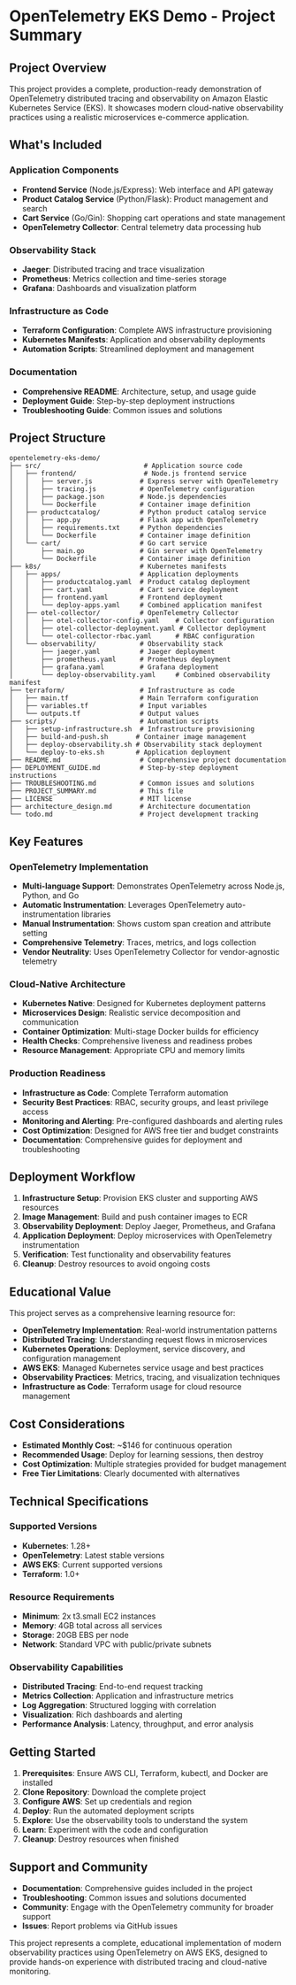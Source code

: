 # OpenTelemetry EKS Demo - Project Summary

## Project Overview

This project provides a complete, production-ready demonstration of OpenTelemetry distributed tracing and observability on Amazon Elastic Kubernetes Service (EKS). It showcases modern cloud-native observability practices using a realistic microservices e-commerce application.

## What's Included

### Application Components
- **Frontend Service** (Node.js/Express): Web interface and API gateway
- **Product Catalog Service** (Python/Flask): Product management and search
- **Cart Service** (Go/Gin): Shopping cart operations and state management
- **OpenTelemetry Collector**: Central telemetry data processing hub

### Observability Stack
- **Jaeger**: Distributed tracing and trace visualization
- **Prometheus**: Metrics collection and time-series storage
- **Grafana**: Dashboards and visualization platform

### Infrastructure as Code
- **Terraform Configuration**: Complete AWS infrastructure provisioning
- **Kubernetes Manifests**: Application and observability deployments
- **Automation Scripts**: Streamlined deployment and management

### Documentation
- **Comprehensive README**: Architecture, setup, and usage guide
- **Deployment Guide**: Step-by-step deployment instructions
- **Troubleshooting Guide**: Common issues and solutions

## Project Structure

```
opentelemetry-eks-demo/
├── src/                          # Application source code
│   ├── frontend/                 # Node.js frontend service
│   │   ├── server.js            # Express server with OpenTelemetry
│   │   ├── tracing.js           # OpenTelemetry configuration
│   │   ├── package.json         # Node.js dependencies
│   │   └── Dockerfile           # Container image definition
│   ├── productcatalog/          # Python product catalog service
│   │   ├── app.py               # Flask app with OpenTelemetry
│   │   ├── requirements.txt     # Python dependencies
│   │   └── Dockerfile           # Container image definition
│   └── cart/                    # Go cart service
│       ├── main.go              # Gin server with OpenTelemetry
│       └── Dockerfile           # Container image definition
├── k8s/                         # Kubernetes manifests
│   ├── apps/                    # Application deployments
│   │   ├── productcatalog.yaml  # Product catalog deployment
│   │   ├── cart.yaml            # Cart service deployment
│   │   ├── frontend.yaml        # Frontend deployment
│   │   └── deploy-apps.yaml     # Combined application manifest
│   ├── otel-collector/          # OpenTelemetry Collector
│   │   ├── otel-collector-config.yaml    # Collector configuration
│   │   ├── otel-collector-deployment.yaml # Collector deployment
│   │   └── otel-collector-rbac.yaml      # RBAC configuration
│   └── observability/           # Observability stack
│       ├── jaeger.yaml          # Jaeger deployment
│       ├── prometheus.yaml      # Prometheus deployment
│       ├── grafana.yaml         # Grafana deployment
│       └── deploy-observability.yaml     # Combined observability manifest
├── terraform/                   # Infrastructure as code
│   ├── main.tf                  # Main Terraform configuration
│   ├── variables.tf             # Input variables
│   └── outputs.tf               # Output values
├── scripts/                     # Automation scripts
│   ├── setup-infrastructure.sh  # Infrastructure provisioning
│   ├── build-and-push.sh       # Container image management
│   ├── deploy-observability.sh # Observability stack deployment
│   └── deploy-to-eks.sh        # Application deployment
├── README.md                    # Comprehensive project documentation
├── DEPLOYMENT_GUIDE.md          # Step-by-step deployment instructions
├── TROUBLESHOOTING.md           # Common issues and solutions
├── PROJECT_SUMMARY.md           # This file
├── LICENSE                      # MIT license
├── architecture_design.md       # Architecture documentation
└── todo.md                      # Project development tracking
```

## Key Features

### OpenTelemetry Implementation
- **Multi-language Support**: Demonstrates OpenTelemetry across Node.js, Python, and Go
- **Automatic Instrumentation**: Leverages OpenTelemetry auto-instrumentation libraries
- **Manual Instrumentation**: Shows custom span creation and attribute setting
- **Comprehensive Telemetry**: Traces, metrics, and logs collection
- **Vendor Neutrality**: Uses OpenTelemetry Collector for vendor-agnostic telemetry

### Cloud-Native Architecture
- **Kubernetes Native**: Designed for Kubernetes deployment patterns
- **Microservices Design**: Realistic service decomposition and communication
- **Container Optimization**: Multi-stage Docker builds for efficiency
- **Health Checks**: Comprehensive liveness and readiness probes
- **Resource Management**: Appropriate CPU and memory limits

### Production Readiness
- **Infrastructure as Code**: Complete Terraform automation
- **Security Best Practices**: RBAC, security groups, and least privilege access
- **Monitoring and Alerting**: Pre-configured dashboards and alerting rules
- **Cost Optimization**: Designed for AWS free tier and budget constraints
- **Documentation**: Comprehensive guides for deployment and troubleshooting

## Deployment Workflow

1. **Infrastructure Setup**: Provision EKS cluster and supporting AWS resources
2. **Image Management**: Build and push container images to ECR
3. **Observability Deployment**: Deploy Jaeger, Prometheus, and Grafana
4. **Application Deployment**: Deploy microservices with OpenTelemetry instrumentation
5. **Verification**: Test functionality and observability features
6. **Cleanup**: Destroy resources to avoid ongoing costs

## Educational Value

This project serves as a comprehensive learning resource for:
- **OpenTelemetry Implementation**: Real-world instrumentation patterns
- **Distributed Tracing**: Understanding request flows in microservices
- **Kubernetes Operations**: Deployment, service discovery, and configuration management
- **AWS EKS**: Managed Kubernetes service usage and best practices
- **Observability Practices**: Metrics, tracing, and visualization techniques
- **Infrastructure as Code**: Terraform usage for cloud resource management

## Cost Considerations

- **Estimated Monthly Cost**: ~$146 for continuous operation
- **Recommended Usage**: Deploy for learning sessions, then destroy
- **Cost Optimization**: Multiple strategies provided for budget management
- **Free Tier Limitations**: Clearly documented with alternatives

## Technical Specifications

### Supported Versions
- **Kubernetes**: 1.28+
- **OpenTelemetry**: Latest stable versions
- **AWS EKS**: Current supported versions
- **Terraform**: 1.0+

### Resource Requirements
- **Minimum**: 2x t3.small EC2 instances
- **Memory**: 4GB total across all services
- **Storage**: 20GB EBS per node
- **Network**: Standard VPC with public/private subnets

### Observability Capabilities
- **Distributed Tracing**: End-to-end request tracking
- **Metrics Collection**: Application and infrastructure metrics
- **Log Aggregation**: Structured logging with correlation
- **Visualization**: Rich dashboards and alerting
- **Performance Analysis**: Latency, throughput, and error analysis

## Getting Started

1. **Prerequisites**: Ensure AWS CLI, Terraform, kubectl, and Docker are installed
2. **Clone Repository**: Download the complete project
3. **Configure AWS**: Set up credentials and region
4. **Deploy**: Run the automated deployment scripts
5. **Explore**: Use the observability tools to understand the system
6. **Learn**: Experiment with the code and configuration
7. **Cleanup**: Destroy resources when finished

## Support and Community

- **Documentation**: Comprehensive guides included in the project
- **Troubleshooting**: Common issues and solutions documented
- **Community**: Engage with the OpenTelemetry community for broader support
- **Issues**: Report problems via GitHub issues

This project represents a complete, educational implementation of modern observability practices using OpenTelemetry on AWS EKS, designed to provide hands-on experience with distributed tracing and cloud-native monitoring.

